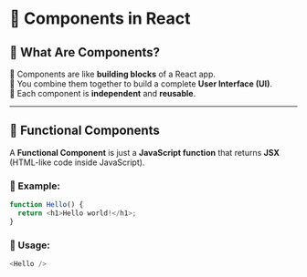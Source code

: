 # 🧩 Components in React

## 📌 What Are Components?

🔹 Components are like **building blocks** of a React app.  
🔹 You combine them together to build a complete **User Interface (UI)**.  
🔹 Each component is **independent** and **reusable**.

---

## 🔧 Functional Components

A **Functional Component** is just a **JavaScript function** that returns **JSX** (HTML-like code inside JavaScript).

### 📄 Example:

```js
function Hello() {
  return <h1>Hello world!</h1>;
}
```

### 🧩 Usage:

```js
<Hello />
```